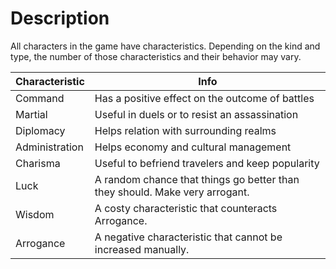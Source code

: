 <!-- TITLE: 1.1.1 Characteristics -->
<!-- SUBTITLE: A quick summary of 1.1.1 Characteristics -->

# Description
All characters in the game have characteristics. Depending on the kind and type, the number of those characteristics and their behavior may vary.

| Characteristic | Info |
| -------- | -------- |
| Command     |  Has a positive effect on the outcome of battles   | 
| Martial     |  Useful in duels or to resist an assassination  | 
| Diplomacy     | Helps relation with surrounding realms  | 
| Administration     | Helps economy and cultural management    | 
| Charisma     | Useful to befriend travelers and keep popularity  | 
| Luck     | A random chance that things go better than they should. Make very arrogant.  | 
| Wisdom     | A costy characteristic that counteracts Arrogance.   | 
| Arrogance     |   A negative characteristic that cannot be increased manually.   | 

